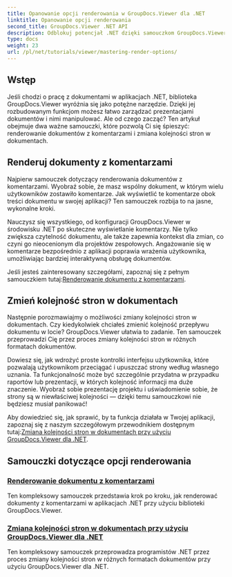 ```yaml
---
title: Opanowanie opcji renderowania w GroupDocs.Viewer dla .NET
linktitle: Opanowanie opcji renderowania
second_title: GroupDocs.Viewer .NET API
description: Odblokuj potencjał .NET dzięki samouczkom GroupDocs.Viewer. Naucz się renderować dokumenty, zarządzać komentarzami i bez wysiłku zmieniać kolejność stron.
type: docs
weight: 23
url: /pl/net/tutorials/viewer/mastering-render-options/
---
```

## Wstęp

Jeśli chodzi o pracę z dokumentami w aplikacjach .NET, biblioteka GroupDocs.Viewer wyróżnia się jako potężne narzędzie. Dzięki jej rozbudowanym funkcjom możesz łatwo zarządzać prezentacjami dokumentów i nimi manipulować. Ale od czego zacząć? Ten artykuł obejmuje dwa ważne samouczki, które pozwolą Ci się śpieszyć: renderowanie dokumentów z komentarzami i zmiana kolejności stron w dokumentach.

## Renderuj dokumenty z komentarzami

Najpierw samouczek dotyczący renderowania dokumentów z komentarzami. Wyobraź sobie, że masz wspólny dokument, w którym wielu użytkowników zostawiło komentarze. Jak wyświetlić te komentarze obok treści dokumentu w swojej aplikacji? Ten samouczek rozbija to na jasne, wykonalne kroki.

Nauczysz się wszystkiego, od konfiguracji GroupDocs.Viewer w środowisku .NET po skuteczne wyświetlanie komentarzy. Nie tylko zwiększa czytelność dokumentu, ale także zapewnia kontekst dla zmian, co czyni go nieocenionym dla projektów zespołowych. Angażowanie się w komentarze bezpośrednio z aplikacji poprawia wrażenia użytkownika, umożliwiając bardziej interaktywną obsługę dokumentów.

 Jeśli jesteś zainteresowany szczegółami, zapoznaj się z pełnym samouczkiem tutaj:[Renderowanie dokumentu z komentarzami](./rendering-document-comments/).

## Zmień kolejność stron w dokumentach

Następnie porozmawiajmy o możliwości zmiany kolejności stron w dokumentach. Czy kiedykolwiek chciałeś zmienić kolejność przepływu dokumentu w locie? GroupDocs.Viewer ułatwia to zadanie. Ten samouczek przeprowadzi Cię przez proces zmiany kolejności stron w różnych formatach dokumentów.

Dowiesz się, jak wdrożyć proste kontrolki interfejsu użytkownika, które pozwalają użytkownikom przeciągać i upuszczać strony według własnego uznania. Ta funkcjonalność może być szczególnie przydatna w przypadku raportów lub prezentacji, w których kolejność informacji ma duże znaczenie. Wyobraź sobie prezentację projektu i uświadomienie sobie, że strony są w niewłaściwej kolejności — dzięki temu samouczkowi nie będziesz musiał panikować!

 Aby dowiedzieć się, jak sprawić, by ta funkcja działała w Twojej aplikacji, zapoznaj się z naszym szczegółowym przewodnikiem dostępnym tutaj:[Zmiana kolejności stron w dokumentach przy użyciu GroupDocs.Viewer dla .NET](./reordering-pages-in-document/).

## Samouczki dotyczące opcji renderowania
### [Renderowanie dokumentu z komentarzami](./rendering-document-comments/)
Ten kompleksowy samouczek przedstawia krok po kroku, jak renderować dokumenty z komentarzami w aplikacjach .NET przy użyciu biblioteki GroupDocs.Viewer.
### [Zmiana kolejności stron w dokumentach przy użyciu GroupDocs.Viewer dla .NET](./reordering-pages-in-document/)
Ten kompleksowy samouczek przeprowadza programistów .NET przez proces zmiany kolejności stron w różnych formatach dokumentów przy użyciu GroupDocs.Viewer dla .NET.